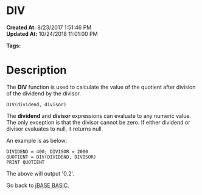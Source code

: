 # DIV

**Created At:** 8/23/2017 1:51:46 PM  
**Updated At:** 10/24/2018 11:01:00 PM  

**Tags:**
<badge text='mathematical operations' vertical='middle' />

# Description

The **DIV** function is used to calculate the value of the quotient after division of the dividend by the divisor.

```
DIV(dividend, divisor)
```

The **dividend** and **divisor** expressions can evaluate to any numeric value. The only exception is that the divisor cannot be zero. If either dividend or divisor evaluates to null, it returns null.

An example is as below:

```
DIVIDEND = 400; DIVISOR = 2000
QUOTIENT = DIV(DIVIDEND, DIVISOR)
PRINT QUOTIENT
```



The above will output '0.2'.



Go back to [jBASE BASIC](263498-jbase-basic).
